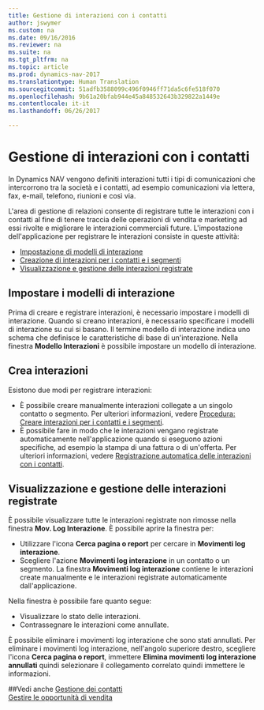 ```yaml
---
title: Gestione di interazioni con i contatti
author: jswymer
ms.custom: na
ms.date: 09/16/2016
ms.reviewer: na
ms.suite: na
ms.tgt_pltfrm: na
ms.topic: article
ms.prod: dynamics-nav-2017
ms.translationtype: Human Translation
ms.sourcegitcommit: 51adfb3588099c496f0946ff71da5c6fe518f070
ms.openlocfilehash: 9b61a20bfab944e45a848532643b329822a1449e
ms.contentlocale: it-it
ms.lasthandoff: 06/26/2017

---
```

# <a name="managing-interactions-with-contacts"></a>Gestione di interazioni con i contatti
In Dynamics NAV vengono definiti interazioni tutti i tipi di comunicazioni che intercorrono tra la società e i contatti, ad esempio comunicazioni via lettera, fax, e-mail, telefono, riunioni e così via.

L'area di gestione di relazioni consente di registrare tutte le interazioni con i contatti al fine di tenere traccia delle operazioni di vendita e marketing ad essi rivolte e migliorare le interazioni commerciali future. L'impostazione dell'applicazione per registrare le interazioni consiste in queste attività:

* [Impostazione di modelli di interazione](#setting-up-interaction-templates)
* [Creazione di interazioni per i contatti e i segmenti](#creating-interactions-on-contacts-or-segments)
* [Visualizzazione e gestione delle interazioni registrate](#view-and-manage-recorded-interactions)

## <a name="set-up-interaction-templates"></a>Impostare i modelli di interazione
Prima di creare e registrare interazioni, è necessario impostare i modelli di interazione. Quando si creano interazioni, è necessario specificare i modelli di interazione su cui si basano. Il termine modello di interazione indica uno schema che definisce le caratteristiche di base di un'interazione.
Nella finestra **Modello Interazioni** è possibile impostare un modello di interazione.  

## <a name="create-interactions"></a>Crea interazioni
Esistono due modi per registrare interazioni:

* È possibile creare manualmente interazioni collegate a un singolo contatto o segmento. Per ulteriori informazioni, vedere [Procedura: Creare interazioni per i contatti e i segmenti](marketing-how-create-interactions.md).  
* È possibile fare in modo che le interazioni vengano registrate automaticamente nell'applicazione quando si eseguono azioni specifiche, ad esempio la stampa di una fattura o di un'offerta. Per ulteriori informazioni, vedere [Registrazione automatica delle interazioni con i contatti](marketing-auto-record-interactions.md).

## <a name="view-and-manage-recorded-interactions"></a>Visualizzazione e gestione delle interazioni registrate
È possibile visualizzare tutte le interazioni registrate non rimosse nella finestra **Mov. Log Interazione**. È possibile aprire la finestra per:

* Utilizzare l'icona **Cerca pagina o report** per cercare in **Movimenti log interazione**.
* Scegliere l'azione **Movimenti log interazione** in un contatto o un segmento.
La finestra **Movimenti log interazione** contiene le interazioni create manualmente e le interazioni registrate automaticamente dall'applicazione.

Nella finestra è possibile fare quanto segue:

* Visualizzare lo stato delle interazioni.
* Contrassegnare le interazioni come annullate.

È possibile eliminare i movimenti log interazione che sono stati annullati. Per eliminare i movimenti log interazione, nell'angolo superiore destro, scegliere l'icona **Cerca pagina o report**, immettere **Elimina movimenti log interazione annullati** quindi selezionare il collegamento correlato quindi immettere le informazioni.

##<a name="see-also"></a>Vedi anche
[Gestione dei contatti](marketing-contacts.md)  
[Gestire le opportunità di vendita](marketing-manage-sales-opportunities.md)  

